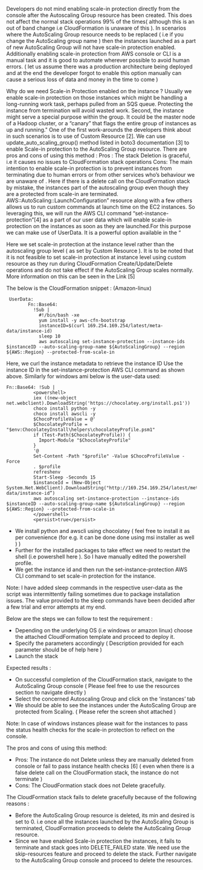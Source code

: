 Developers do not mind enabling scale-in protection directly from the console after the Autoscaling Group resource has been created. This does not affect the normal stack operations 99% of the times( although this is an out of band change i.e CloudFormation is unaware of this ). In scenarios where the AutoScaling Group resource needs to be replaced ( i.e if you change the AutoScaling group name ) then the instances launched as a part of new AutoScaling Group will not have scale-in protection enabled. Additionally enabling scale-in protection from AWS console or CLI is a manual task and it is good to automate wherever possible to avoid human errors. ( let us assume there was a production architecture being deployed and at the end the developer forgot to enable this option manually can cause a serious loss of data and money in the time to come )

Why do we need Scale-in Protection enabled on the instance ?
Usually we enable scale-in protection on those instances which might be handling a long-running work task, perhaps pulled from an SQS queue. Protecting the instance from termination will avoid wasted work. Second, the instance might serve a special purpose within the group. It could be the master node of a Hadoop cluster, or a “canary” that flags the entire group of instances as up and running."
One of the first work-arounds the developers think about in such scenarios is to use of Custom Resource [2]. We can use update_auto_scaling_group() method listed in boto3 documentation [3] to enable Scale-in protection to the AutoScaling Group resource. There are pros and cons of using this method :
Pros : The stack Deletion is graceful, i.e it causes no issues to CloudFormation stack operations
Cons: The main intention to enable scale-in protection is to prevent instances from terminating due to human errors or from other services who’s behaviour we are unaware of . Here if there is a delete call on the CloudFormation stack by mistake, the instances part of the autoscaling group even though they are a protected from scale-in are terminated.
AWS::AutoScaling::LaunchConfiguration” resource along with a few others allows us to run custom commands at launch time on the EC2 instances. So leveraging this, we will run the AWS CLI command “set-instance-protection”[4] as a part of our user data which will enable scale-in protection on the instances as soon as they are launched.For this purpose we can make use of UserData. It is a powerful option available in the “

Here we set scale-in protection at the instance level rather than the autoscaling group level ( as set by Custom Resource ). It is to be noted that it is not feasible to set scale-in protection at instance level using custom resource as they run during CloudFormation Create/Update/Delete operations and do not take effect if the AutoScaling Group scales normally. More information on this can be seen in the Link [5] 

The below is the CloudFormation snippet : (Amazon-linux)
```
 UserData:
        Fn::Base64:
          !Sub |
            #!/bin/bash -xe
            yum install -y aws-cfn-bootstrap
            instanceID=$(curl 169.254.169.254/latest/meta-data/instance-id)
            sleep 10
            aws autoscaling set-instance-protection --instance-ids $instanceID --auto-scaling-group-name ${AutoScalingGroup} --region ${AWS::Region} --protected-from-scale-in
```

Here, we curl the instance metadata to retrieve the instance ID
Use the instance ID in the set-instance-protection AWS CLI command as shown above.
Similarly for windows ami below is the user-data used:

```
Fn::Base64: !Sub |
          <powershell>
          iex ((new-object net.webclient).DownloadString('https://chocolatey.org/install.ps1'))
          choco install python -y
          choco install awscli -y
          $ChocoProfileValue = @'
          $ChocolateyProfile = "$env:ChocolateyInstall\helpers\chocolateyProfile.psm1"
          if (Test-Path($ChocolateyProfile)) {
            Import-Module "$ChocolateyProfile"
          }
          '@
          Set-Content -Path "$profile" -Value $ChocoProfileValue -Force
          . $profile
          refreshenv
          Start-Sleep -Seconds 15
          $instanceId = (New-Object System.Net.WebClient).DownloadString("http://169.254.169.254/latest/meta-data/instance-id”)
          aws autoscaling set-instance-protection --instance-ids $instanceID --auto-scaling-group-name ${AutoScalingGroup} --region ${AWS::Region} --protected-from-scale-in
          </powershell>
          <persist>true</persist>
```

* We install python and awscli using chocolatey ( feel free to install it as per convenience (for e.g. it can be done done using msi installer as well ) )
* Further for the installed packages to take effect we need to restart the shell (i.e powershell here ). So I have manually edited the powershell profile.
* We get the instance id and then run the set-instance-protection AWS CLI command to set scale-in protection for the instance.

Note: I have added sleep commands in the respective user-data as the script was intermittently failing sometimes due to package installation issues. The value provided to the sleep commands have been decided after a few trial and error attempts at my end.

Below are the steps we can follow to test the requirement :

* Depending on the underlying OS (i.e windows or amazon linux) choose the attached CloudFormation template and proceed to deploy it.
* Specify the parameters accordingly ( Description provided for each parameter should be of help here )
* Launch the stack

Expected results :

* On successful completion of the CloudFormation stack, navigate to the AutoScaling Group console ( Please feel free to use the resources section to navigate directly )
* Select the concerned Autoscaling Group and click on the ‘instances’ tab
* We should be able to see the instances under the AutoScaling Group are protected from Scaling. ( Please refer the screen shot attached )

Note: In case of windows instances please wait for the instances to pass the status health checks for the scale-in protection to reflect on the console.

The pros and cons of using this method:

* Pros: The instance do not Delete unless they are manually deleted from console or fail to pass instance health checks [6] ( even when there is a false delete call on the CloudFormation stack, the instance do not terminate )
* Cons: The CloudFormation stack does not Delete gracefully.

The CloudFormation stack fails to delete gracefully because of the following reasons :

* Before the AutoScaling Group resource is deleted, its min and desired is set to 0. i.e once all the instances launched by the AutoScaling Group is terminated, CloudFormation proceeds to delete the AutoScaling Group resource.
* Since we have enabled Scale-in protection the instances, it fails to terminate and stack goes into DELETE_FAILED state. We need use the skip-resources feature and proceed to delete the stack. Further navigate to the AutoScaling Group console and proceed to delete the resources.
